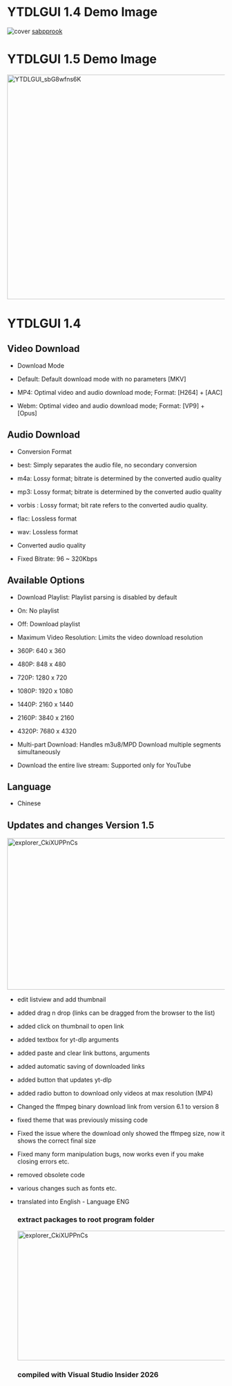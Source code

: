 # YTDLGUI 1.4 Demo Image
![cover](https://i.imgur.com/kiIy7Ig.png)
[sabpprook](https://github.com/sabpprook/YTDLGUI)

# YTDLGUI 1.5 Demo Image
<img width="795" height="520" alt="YTDLGUI_sbG8wfns6K" src="https://github.com/user-attachments/assets/26c405d9-400b-4bb5-8efa-d8e50fb047bf" />

# YTDLGUI 1.4

## Video Download
* Download Mode

* Default: Default download mode with no parameters [MKV]
* MP4: Optimal video and audio download mode; Format: [H264] + [AAC]
* Webm: Optimal video and audio download mode; Format: [VP9] + [Opus]

## Audio Download
* Conversion Format

* best: Simply separates the audio file, no secondary conversion
* m4a: Lossy format; bitrate is determined by the converted audio quality
* mp3: Lossy format; bitrate is determined by the converted audio quality
* vorbis : Lossy format; bit rate refers to the converted audio quality.
* flac: Lossless format
* wav: Lossless format

* Converted audio quality

* Fixed Bitrate: 96 ~ 320Kbps

## Available Options
* Download Playlist: Playlist parsing is disabled by default

* On: No playlist
* Off: Download playlist

* Maximum Video Resolution: Limits the video download resolution

* 360P: 640 x 360
* 480P: 848 x 480
* 720P: 1280 x 720
* 1080P: 1920 x 1080
* 1440P: 2160 x 1440
* 2160P: 3840 x 2160
* 4320P: 7680 x 4320

* Multi-part Download: Handles m3u8/MPD Download multiple segments simultaneously
* Download the entire live stream: Supported only for YouTube
## Language
* Chinese

## Updates and changes Version 1.5
<img width="665" height="351" alt="explorer_CkiXUPPnCs" src="https://github.com/user-attachments/assets/04c4f988-06b6-4daa-9faf-42b368b0d533" />


* edit listview and add thumbnail
* added drag n drop (links can be dragged from the browser to the list)
* added click on thumbnail to open link
* added textbox for yt-dlp arguments
* added paste and clear link buttons, arguments
* added automatic saving of downloaded links
* added button that updates yt-dlp
* added radio button to download only videos at max resolution (MP4)
* Changed the ffmpeg binary download link from version 6.1 to version 8
* fixed theme that was previously missing code
* Fixed the issue where the download only showed the ffmpeg size, now it shows the correct final size
* Fixed many form manipulation bugs, now works even if you make closing errors etc.
* removed obsolete code
* various changes such as fonts etc.
* translated into English - Language ENG

  ### extract packages to root program folder
  <img width="600" height="300" alt="explorer_CkiXUPPnCs" src="https://github.com/user-attachments/assets/65ff920d-1091-4a6b-933b-6614dd038b98" />

  ### compiled with Visual Studio Insider 2026

